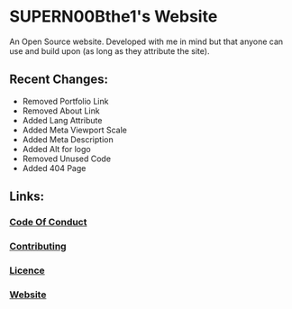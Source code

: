 # SUPERN00Bthe1's Website
An Open Source website. Developed with me in mind but that anyone can use and build upon (as long as they attribute the site).

## Recent Changes:
* Removed Portfolio Link
* Removed About Link
* Added Lang Attribute
* Added Meta Viewport Scale
* Added Meta Description
* Added Alt for logo
* Removed Unused Code
* Added 404 Page

## Links:
### [Code Of Conduct](https://github.com/SUPERN00Bthefirst/SUPERN00Bthe1Website/blob/master/.github/CODE_OF_CONDUCT.md)
### [Contributing](https://github.com/SUPERN00Bthefirst/SUPERN00Bthe1Website/blob/master/.github/CONTRIBUTING.md)
### [Licence](https://github.com/SUPERN00Bthefirst/SUPERN00Bthe1Website/blob/master/Licence)
### [Website](https://supern00b.8bit.ca/)
